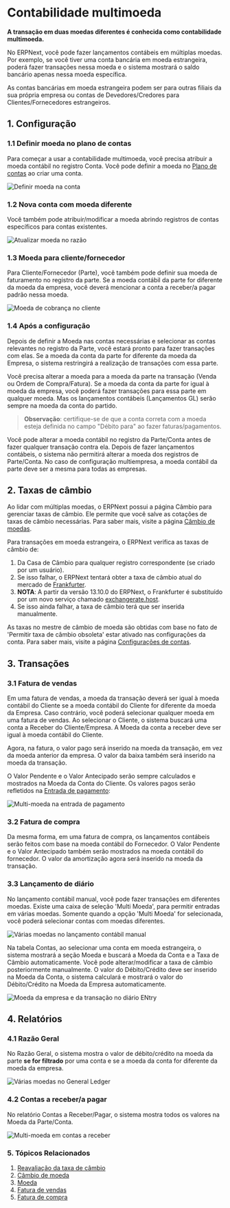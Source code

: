 # Contabilidade multimoeda



**A transação em duas moedas diferentes é conhecida como contabilidade multimoeda.**


No ERPNext, você pode fazer lançamentos contábeis em múltiplas moedas. Por exemplo, se você tiver uma conta bancária em moeda estrangeira, poderá fazer transações nessa moeda e o sistema mostrará o saldo bancário apenas nessa moeda específica.


As contas bancárias em moeda estrangeira podem ser para outras filiais da sua própria empresa ou contas de Devedores/Credores para Clientes/Fornecedores estrangeiros.


## 1. Configuração


### 1.1 Definir moeda no plano de contas


Para começar a usar a contabilidade multimoeda, você precisa atribuir a moeda contábil no registro Conta. Você pode definir a moeda no [Plano de contas](/docs/pt/accounts/chart-of-accounts) ao criar uma conta.


![Definir moeda na conta](/files/set-default-currency-in-ledger.png)


### 1.2 Nova conta com moeda diferente


Você também pode atribuir/modificar a moeda abrindo registros de contas específicos para contas existentes.


![Atualizar moeda no razão](/files/update-currency-in-ledger.png)


### 1.3 Moeda para cliente/fornecedor


Para Cliente/Fornecedor (Parte), você também pode definir sua moeda de faturamento no registro da parte. Se a moeda contábil da parte for diferente da moeda da empresa, você deverá mencionar a conta a receber/a pagar padrão nessa moeda.


![Moeda de cobrança no cliente](/files/customer-billing-currency.png)


### 1.4 Após a configuração


Depois de definir a Moeda nas contas necessárias e selecionar as contas relevantes no registro da Parte, você estará pronto para fazer transações com elas. Se a moeda da conta da parte for diferente da moeda da Empresa, o sistema restringirá a realização de transações com essa parte.


Você precisa alterar a moeda para a moeda da parte na transação (Venda ou Ordem de Compra/Fatura). Se a moeda da conta da parte for igual à moeda da empresa, você poderá fazer transações para essa parte em qualquer moeda. Mas os lançamentos contábeis (Lançamentos GL) serão sempre na moeda da conta do partido.



> 
> **Observação**: certifique-se de que a conta correta com a moeda esteja definida no campo "Débito para" ao fazer faturas/pagamentos.
> 
> 
> 


Você pode alterar a moeda contábil no registro da Parte/Conta antes de fazer qualquer transação contra ela. Depois de fazer lançamentos contábeis, o sistema não permitirá alterar a moeda dos registros de Parte/Conta. No caso de configuração multiempresa, a moeda contábil da parte deve ser a mesma para todas as empresas.


## 2. Taxas de câmbio


Ao lidar com múltiplas moedas, o ERPNext possui a página Câmbio para gerenciar taxas de câmbio. Ele permite que você salve as cotações de taxas de câmbio necessárias. Para saber mais, visite a página [Câmbio de moedas](/docs/pt/accounts/currency-exchange).


Para transações em moeda estrangeira, o ERPNext verifica as taxas de câmbio de:


1. Da Casa de Câmbio para qualquer registro correspondente (se criado por um usuário).
2. Se isso falhar, o ERPNext tentará obter a taxa de câmbio atual do mercado de [Frankfurter](https://www.frankfurter.app).
3. **NOTA**: A partir da versão 13.10.0 do ERPNext, o Frankfurter é substituído por um novo serviço chamado [exchangerate.host](https://exchangerate.host).
4. Se isso ainda falhar, a taxa de câmbio terá que ser inserida manualmente.


As taxas no mestre de câmbio de moeda são obtidas com base no fato de 'Permitir taxa de câmbio obsoleta' estar ativado nas configurações da conta. Para saber mais, visite a página [Configurações de contas](/docs/pt/accounts/accounts-settings).


## 3. Transações


### 3.1 Fatura de vendas


Em uma fatura de vendas, a moeda da transação deverá ser igual à moeda contábil do Cliente se a moeda contábil do Cliente for diferente da moeda da Empresa. Caso contrário, você poderá selecionar qualquer moeda em uma fatura de vendas. Ao selecionar o Cliente, o sistema buscará uma conta a Receber do Cliente/Empresa. A Moeda da conta a receber deve ser igual à moeda contábil do Cliente.


Agora, na fatura, o valor pago será inserido na moeda da transação, em vez da moeda anterior da empresa. O valor da baixa também será inserido na moeda da transação.


O Valor Pendente e o Valor Antecipado serão sempre calculados e mostrados na Moeda da Conta do Cliente. Os valores pagos serão refletidos na [Entrada de pagamento](/docs/pt/accounts/payment-entry):


![Multi-moeda na entrada de pagamento](/files/multi-currency-in-payment-entry.png)


### 3.2 Fatura de compra


Da mesma forma, em uma fatura de compra, os lançamentos contábeis serão feitos com base na moeda contábil do Fornecedor. O Valor Pendente e o Valor Antecipado também serão mostrados na moeda contábil do fornecedor. O valor da amortização agora será inserido na moeda da transação.


### 3.3 Lançamento de diário


No lançamento contábil manual, você pode fazer transações em diferentes moedas. Existe uma caixa de seleção 'Multi Moeda', para permitir entradas em várias moedas. Somente quando a opção 'Multi Moeda' for selecionada, você poderá selecionar contas com moedas diferentes.


![Várias moedas no lançamento contábil manual](/files/multi-currency-journal-entry.png)


Na tabela Contas, ao selecionar uma conta em moeda estrangeira, o sistema mostrará a seção Moeda e buscará a Moeda da Conta e a Taxa de Câmbio automaticamente. Você pode alterar/modificar a taxa de câmbio posteriormente manualmente. O valor do Débito/Crédito deve ser inserido na Moeda da Conta, o sistema calculará e mostrará o valor do Débito/Crédito na Moeda da Empresa automaticamente.


![Moeda da empresa e da transação no diário ENtry](/files/company-and-transaction-currency-in-journal-entry.png)


## 4. Relatórios


### 4.1 Razão Geral


No Razão Geral, o sistema mostra o valor de débito/crédito na moeda da parte **se for filtrado** por uma conta e se a moeda da conta for diferente da moeda da empresa.


![Várias moedas no General Ledger](/files/multi-currency-in-general-ledger.png)


### 4.2 Contas a receber/a pagar


No relatório Contas a Receber/Pagar, o sistema mostra todos os valores na Moeda da Parte/Conta.


![Multi-moeda em contas a receber](/files/multi-currency-in-accounts-receivable.png)


### 5. Tópicos Relacionados


1. [Reavaliação da taxa de câmbio](/docs/pt/accounts/exchange-rate-revaluation)
2. [Câmbio de moeda](/docs/pt/accounts/currency-exchange)
3. [Moeda](/docs/pt/accounts/currency)
4. [Fatura de vendas](/docs/pt/accounts/sales-invoice)
5. [Fatura de compra](/docs/pt/accounts/purchase-invoice)



